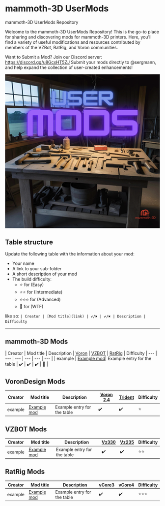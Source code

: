 # mammoth-3D UserMods
 mammoth-3D UserMods Repository

Welcome to the mammoth-3D UserMods Repository! This is the go-to place for sharing and discovering mods for mammoth-3D printers. Here, you'll find a variety of useful modifications and resources contributed by members of the VZBot, RatRig, and Voron communities.

Want to Submit a Mod?
Join our Discord server: https://discord.gg/u8GcxHT5ZJ
Submit your mods directly to @sergmann, and help expand the collection of user-created enhancements!

![mammoth-3D UserMods](https://github.com/mammoth-3D/mammoth-3D-UserMods/blob/main/images/usermods.png)

## Table structure

Update the following table with the information about your mod:
- Your name
- A link to your sub-folder
- A short description of your mod
- The build difficulty:
  - :star: for (Easy)
  - :star::star: for (Intermediate)
  - :star::star::star: for (Advanced)
  - :black_heart: for (WTF)

like so:
`
| Creator | [Mod title](link) | ✔️/✖️ | ✔️/✖️ | Description | Difficulty `

---

## mammoth-3D Mods

| Creator | Mod title | Description | [Voron](https://github.com/mammoth-3D/Mammoth-FDM-MODs/tree/main/Voron%203D%20Printers) | [VZBOT](https://github.com/mammoth-3D/Mammoth-FDM-MODs) | [RatRig](https://github.com/mammoth-3D/Mammoth-FDM-MODs/tree/main/RatRig%20V-Core%203D%20Printers) | Difficulty
| --- | --- | --- | --- | --- | --- |
| example    | [Example mod](./creator_here/mod_folder_name)| Example entry for the table | ✔️ | ✔️ | ✔️ | :black_heart: |

## VoronDesign Mods

| Creator | Mod title | Description | [Voron 2.4](https://github.com/VoronDesign/Voron-2) | [Trident](https://github.com/VoronDesign/Voron-Trident) | Difficulty
| --- | --- | --- | --- | --- | --- |
| example    | [Example mod](./creator_here/mod_folder_name)| Example entry for the table | ✔️ | ✔️ | :star: |

## VZBOT Mods

| Creator | Mod title | Description | [Vz330](https://github.com/VzBoT3D/VzBoT-Vz330) | [Vz235](https://github.com/VzBoT3D/VzBoT-Vz235) | Difficulty
| --- | --- | --- | --- | --- | --- |
| example    | [Example mod](./creator_here/mod_folder_name)| Example entry for the table | ✔️ | ✔️ | :star::star: |

## RatRig Mods

| Creator | Mod title | Description | [vCore3](https://github.com/Rat-Rig/V-core-3) | [vCore4](https://github.com/Rat-Rig) | Difficulty
| --- | --- | --- | --- | --- | --- |
| example    | [Example mod](./creator_here/mod_folder_name)| Example entry for the table | ✔️ | ✔️ | :star::star::star: |
